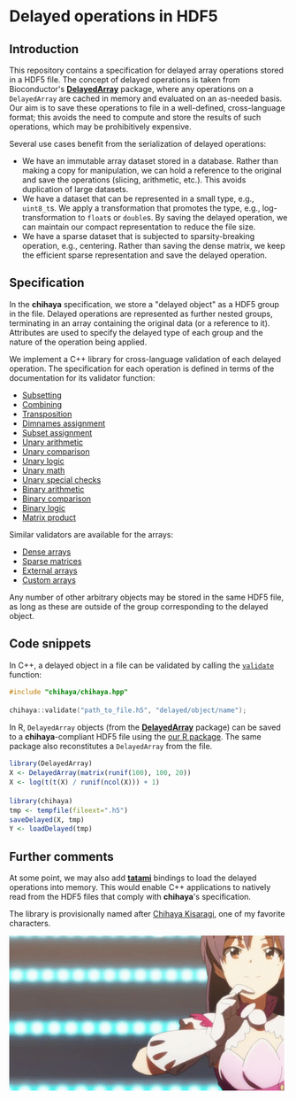 # Delayed operations in HDF5

## Introduction

This repository contains a specification for delayed array operations stored in a HDF5 file.
The concept of delayed operations is taken from Bioconductor's [**DelayedArray**](https://bioconductor.org/packages/DelayedArray) package,
where any operations on a `DelayedArray` are cached in memory and evaluated on an as-needed basis.
Our aim is to save these operations to file in a well-defined, cross-language format;
this avoids the need to compute and store the results of such operations, which may be prohibitively expensive.

Several use cases benefit from the serialization of delayed operations:

- We have an immutable array dataset stored in a database.
  Rather than making a copy for manipulation, we can hold a reference to the original and save the operations (slicing, arithmetic, etc.).
  This avoids duplication of large datasets.
- We have a dataset that can be represented in a small type, e.g., `uint8_t`s.
  We apply a transformation that promotes the type, e.g., log-transformation to `float`s or `double`s.
  By saving the delayed operation, we can maintain our compact representation to reduce the file size.
- We have a sparse dataset that is subjected to sparsity-breaking operation, e.g., centering.
  Rather than saving the dense matrix, we keep the efficient sparse representation and save the delayed operation.

## Specification

In the **chihaya** specification, we store a "delayed object" as a HDF5 group in the file.
Delayed operations are represented as further nested groups, terminating in an array containing the original data (or a reference to it).
Attributes are used to specify the delayed type of each group and the nature of the operation being applied.

We implement a C++ library for cross-language validation of each delayed operation.
The specification for each operation is defined in terms of the documentation for its validator function:

- [Subsetting](https://ltla.github.io/chihaya/subset_8hpp.html)
- [Combining](https://ltla.github.io/chihaya/combine_8hpp.html)
- [Transposition](https://ltla.github.io/chihaya/transpose_8hpp.html)
- [Dimnames assignment](https://ltla.github.io/chihaya/dimnames_8hpp.html)
- [Subset assignment](https://ltla.github.io/chihaya/subset__assignment_8hpp.html)
- [Unary arithmetic](https://ltla.github.io/chihaya/unary__arithmetic_8hpp.html)
- [Unary comparison](https://ltla.github.io/chihaya/unary__comparison_8hpp.html)
- [Unary logic](https://ltla.github.io/chihaya/unary__logic_8hpp.html)
- [Unary math](https://ltla.github.io/chihaya/unary__math_8hpp.html)
- [Unary special checks](https://ltla.github.io/chihaya/unary__special__checks_8hpp.html)
- [Binary arithmetic](https://ltla.github.io/chihaya/binary__arithmetic_8hpp.html)
- [Binary comparison](https://ltla.github.io/chihaya/binary__comparison_8hpp.html)
- [Binary logic](https://ltla.github.io/chihaya/binary__logic_8hpp.html)
- [Matrix product](https://ltla.github.io/chihaya/matrix__product_8hpp.html)

Similar validators are available for the arrays:

- [Dense arrays](https://ltla.github.io/chihaya/dense__array_8hpp.html)
- [Sparse matrices](https://ltla.github.io/chihaya/sparse__matrix_8hpp.html)
- [External arrays](https://ltla.github.io/chihaya/external__hdf5_8hpp.html)
- [Custom arrays](https://ltla.github.io/chihaya/custom__array_8hpp.html)

Any number of other arbitrary objects may be stored in the same HDF5 file, as long as these are outside of the group corresponding to the delayed object.

## Code snippets

In C++, a delayed object in a file can be validated by calling the [`validate`](https://ltla.github.io/chihaya/validate_8hpp.html) function:

```cpp
#include "chihaya/chihaya.hpp"

chihaya::validate("path_to_file.h5", "delayed/object/name");
```

In R, `DelayedArray` objects (from the [**DelayedArray**](https://bioconductor.org/packages/DelayedArray) package)
can be saved to a **chihaya**-compliant HDF5 file using the [our R package](https://github.com/LTLA/chihaya-R).
The same package also reconstitutes a `DelayedArray` from the file.

```r
library(DelayedArray)
X <- DelayedArray(matrix(runif(100), 100, 20)) 
X <- log(t(t(X) / runif(ncol(X))) + 1) 

library(chihaya)
tmp <- tempfile(fileext=".h5")
saveDelayed(X, tmp)
Y <- loadDelayed(tmp)
```

## Further comments

At some point, we may also add [**tatami**](https://github.com/LTLA/tatami) bindings to load the delayed operations into memory.
This would enable C++ applications to natively read from the HDF5 files that comply with **chihaya**'s specification.

The library is provisionally named after [Chihaya Kisaragi](https://myanimelist.net/character/10369/Chihaya_Kisaragi), one of my favorite characters.

![Chihaya GIF](https://raw.githubusercontent.com/LTLA/acceptable-anime-gifs/master/registry/10278_Idolmaster/0001.gif)
